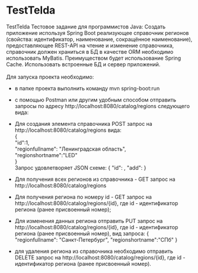 # TestTelda
 TestTelda
Тестовое задание для программистов Java: Создать приложение используя Spring Boot реализующее справочник регионов
(свойства: идентификатор, наименование, сокращённое наименование), предоставляющее REST-API на чтение и изменение
справочника, справочник должен храниться в БД в качестве ORM необходимо использовать MyBatis. Преимуществом будет
использование Spring Cache. Использовать встроенные БД и сервер приложений.<br>  
Для запуска проекта необходимо:
- в папке проекта выполнить команду mvn spring-boot:run
- с помощью Postman или другим удобным способом отправить запросы по адресу http://localhost:8080/catalog/regions
следующего вида:
- Для создания элемента справочника POST запрос на http://localhost:8080/catalog/regions вида:<br>
 {<br>
"id":1,<br>
"regionfullname": "Ленинградская область",<br>
"regionshortname":"LED"<br>
}<br>
Запрос удовлетворяет JSON схеме:
    {
        "id": <number>,
        "add": <number>
    }


- Для получения всех регионов из справочника - GET запрос на http://localhost:8080/catalog/regions
- Для получения региона по номеру id - GET запрос на http://localhost:8080/catalog/regions/{id}, где id - идентификатор региона (ранее присвоенный номер);
- Для изменения данных региона отправить PUT запрос на  http://localhost:8080/catalog/regions/{id}, где id - идентификатор региона (ранее присвоенный номер), вид запроса:
{
"regionfullname": "Санкт-Петербург",
"regionshortname":"СПб"
}
- для удаления региона из справочника необходимо отправить DELETE запрос на http://localhost:8080/catalog/regions/{id}, где id - идентификатор региона (ранее присвоенный номер).
